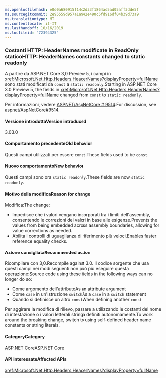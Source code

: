 ```yaml
---
ms.openlocfilehash: e0d0a680915f14c2d33f1864ad5ad05aff3dde5f
ms.sourcegitcommit: 2e95559d957a1a942e490c5fd916df04b39d73a9
ms.translationtype: MT
ms.contentlocale: it-IT
ms.lasthandoff: 10/16/2019
ms.locfileid: "72394325"
---
```

### <a name="http-headernames-constants-changed-to-static-readonly"></a><span data-ttu-id="ade03-101">Costanti HTTP: HeaderNames modificate in ReadOnly statico</span><span class="sxs-lookup"><span data-stu-id="ade03-101">HTTP: HeaderNames constants changed to static readonly</span></span>

<span data-ttu-id="ade03-102">A partire da ASP.NET Core 3,0 Preview 5, i campi in <xref:Microsoft.Net.Http.Headers.HeaderNames?displayProperty=fullName> sono stati modificati da `const` a `static readonly`.</span><span class="sxs-lookup"><span data-stu-id="ade03-102">Starting in ASP.NET Core 3.0 Preview 5, the fields in <xref:Microsoft.Net.Http.Headers.HeaderNames?displayProperty=fullName> changed from `const` to `static readonly`.</span></span>

<span data-ttu-id="ade03-103">Per informazioni, vedere [ASPNET/AspNetCore # 9514](https://github.com/aspnet/AspNetCore/issues/9514).</span><span class="sxs-lookup"><span data-stu-id="ade03-103">For discussion, see [aspnet/AspNetCore#9514](https://github.com/aspnet/AspNetCore/issues/9514).</span></span>

#### <a name="version-introduced"></a><span data-ttu-id="ade03-104">Versione introdotta</span><span class="sxs-lookup"><span data-stu-id="ade03-104">Version introduced</span></span>

<span data-ttu-id="ade03-105">3.0</span><span class="sxs-lookup"><span data-stu-id="ade03-105">3.0</span></span>

#### <a name="old-behavior"></a><span data-ttu-id="ade03-106">Comportamento precedente</span><span class="sxs-lookup"><span data-stu-id="ade03-106">Old behavior</span></span>

<span data-ttu-id="ade03-107">Questi campi utilizzati per essere `const`.</span><span class="sxs-lookup"><span data-stu-id="ade03-107">These fields used to be `const`.</span></span>

#### <a name="new-behavior"></a><span data-ttu-id="ade03-108">Nuovo comportamento</span><span class="sxs-lookup"><span data-stu-id="ade03-108">New behavior</span></span>

<span data-ttu-id="ade03-109">Questi campi sono ora `static readonly`.</span><span class="sxs-lookup"><span data-stu-id="ade03-109">These fields are now `static readonly`.</span></span>

#### <a name="reason-for-change"></a><span data-ttu-id="ade03-110">Motivo della modifica</span><span class="sxs-lookup"><span data-stu-id="ade03-110">Reason for change</span></span>

<span data-ttu-id="ade03-111">Modifica:</span><span class="sxs-lookup"><span data-stu-id="ade03-111">The change:</span></span>

* <span data-ttu-id="ade03-112">Impedisce che i valori vengano incorporati tra i limiti dell'assembly, consentendo le correzioni dei valori in base alle esigenze.</span><span class="sxs-lookup"><span data-stu-id="ade03-112">Prevents the values from being embedded across assembly boundaries, allowing for value corrections as needed.</span></span>
* <span data-ttu-id="ade03-113">Abilita i controlli di uguaglianza di riferimento più veloci.</span><span class="sxs-lookup"><span data-stu-id="ade03-113">Enables faster reference equality checks.</span></span>

#### <a name="recommended-action"></a><span data-ttu-id="ade03-114">Azione consigliata</span><span class="sxs-lookup"><span data-stu-id="ade03-114">Recommended action</span></span>

<span data-ttu-id="ade03-115">Ricompilare con 3,0.</span><span class="sxs-lookup"><span data-stu-id="ade03-115">Recompile against 3.0.</span></span> <span data-ttu-id="ade03-116">Il codice sorgente che usa questi campi nei modi seguenti non può più eseguire questa operazione:</span><span class="sxs-lookup"><span data-stu-id="ade03-116">Source code using these fields in the following ways can no longer do so:</span></span>

* <span data-ttu-id="ade03-117">Come argomento dell'attributo</span><span class="sxs-lookup"><span data-stu-id="ade03-117">As an attribute argument</span></span>
* <span data-ttu-id="ade03-118">Come `case` in un'istruzione `switch`</span><span class="sxs-lookup"><span data-stu-id="ade03-118">As a `case` in a `switch` statement</span></span>
* <span data-ttu-id="ade03-119">Quando si definisce un altro `const`</span><span class="sxs-lookup"><span data-stu-id="ade03-119">When defining another `const`</span></span>

<span data-ttu-id="ade03-120">Per aggirare la modifica di rilievo, passare a utilizzando le costanti del nome di intestazione o i valori letterali stringa definiti autonomamente.</span><span class="sxs-lookup"><span data-stu-id="ade03-120">To work around the breaking change, switch to using self-defined header name constants or string literals.</span></span>

#### <a name="category"></a><span data-ttu-id="ade03-121">Category</span><span class="sxs-lookup"><span data-stu-id="ade03-121">Category</span></span>

<span data-ttu-id="ade03-122">ASP.NET Core</span><span class="sxs-lookup"><span data-stu-id="ade03-122">ASP.NET Core</span></span>

#### <a name="affected-apis"></a><span data-ttu-id="ade03-123">API interessate</span><span class="sxs-lookup"><span data-stu-id="ade03-123">Affected APIs</span></span>

<xref:Microsoft.Net.Http.Headers.HeaderNames?displayProperty=fullName>

<!-- 

#### Affected APIs

`T:Microsoft.Net.Http.Headers.HeaderNames`

-->
